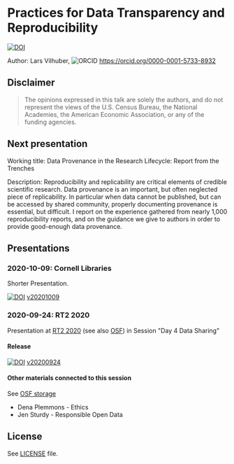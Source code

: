 # Practices for Data Transparency and Reproducibility



[![DOI](https://zenodo.org/badge/DOI/10.5281/zenodo.4048571.svg)](https://doi.org/10.5281/zenodo.4048571)


Author: Lars Vilhuber, ![ORCID](assets/ORCIDiD_icon16x16.png) https://orcid.org/0000-0001-5733-8932

## Disclaimer

> The opinions expressed in this talk are solely the authors, and do not represent the views of the U.S. Census Bureau, the National Academies, the American Economic Association, or any of the funding agencies. 

## Next presentation

Working title:  Data Provenance in the Research Lifecycle: Report from the Trenches

Description: Reproducibility and replicability are critical elements of credible scientific research. Data provenance is an important, but often neglected piece of replicability.
In particular when data cannot be published, but can be accessed by shared community, properly documenting provenance is essential, but difficult.
I report on the experience gathered from nearly 1,000 reproducibility reports, and on the guidance we give to authors in order to provide good-enough data provenance.


## Presentations

### 2020-10-09: Cornell Libraries

Shorter Presentation.

[![DOI](https://zenodo.org/badge/DOI/10.5281/zenodo.4073995.svg)](https://doi.org/10.5281/zenodo.4073995) [v20201009](https://github.com/labordynamicsinstitute/practices-presentation-2020/releases/tag/v20201008)



### 2020-09-24: RT2 2020

Presentation at [RT2 2020](https://www.bitss.org/wp-content/uploads/2020/07/RT2_Agenda.pdf) (see also [OSF](https://osf.io/a9hck/)) in Session "Day 4 Data Sharing"

#### Release

[![DOI](https://zenodo.org/badge/DOI/10.5281/zenodo.4048572.svg)](https://doi.org/10.5281/zenodo.4048572) [v20200924](https://github.com/labordynamicsinstitute/practices-presentation-2020/releases/tag/v20200924)

#### Other materials connected to this session

See [OSF storage](https://osf.io/bdmrh/files/)

- Dena Plemmons - Ethics
- Jen Sturdy - Responsible Open Data

## License

See [LICENSE](LICENSE) file.
